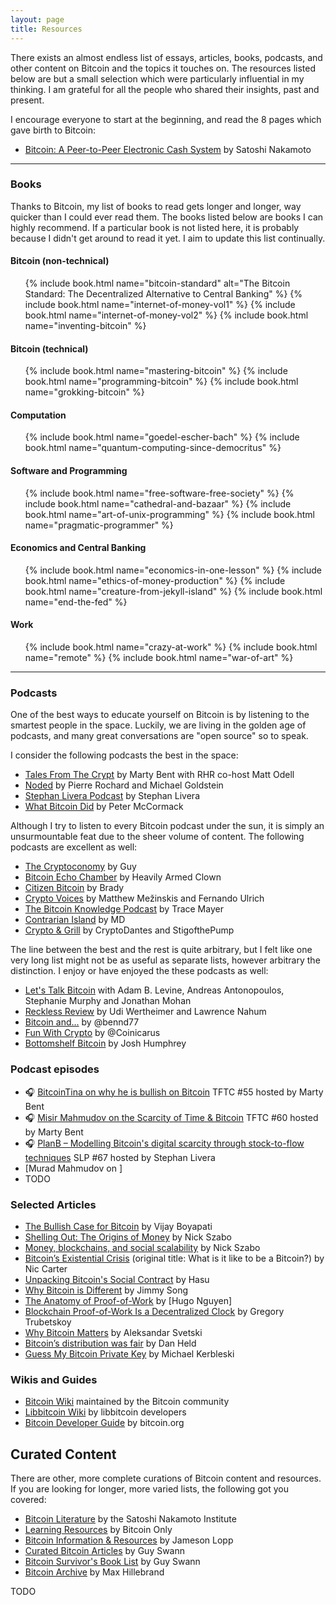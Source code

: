 ```yaml
---
layout: page
title: Resources
---
```


There exists an almost endless list of essays, articles, books, podcasts, and
other content on Bitcoin and the topics it touches on. The resources listed
below are but a small selection which were particularly influential in my
thinking. I am grateful for all the people who shared their insights, past and
present.

I encourage everyone to start at the beginning, and read the 8 pages which
gave birth to Bitcoin:

- [Bitcoin: A Peer-to-Peer Electronic Cash System][bitcoin-whitepaper] by Satoshi Nakamoto

---

### Books

Thanks to Bitcoin, my list of books to read gets longer and longer, way quicker than I could
ever read them. The books listed below are books I can highly recommend. If a
particular book is not listed here, it is probably because I didn't get around
to read it yet. I aim to update this list continually.


#### Bitcoin (non-technical)

<ul class="books">
{% include book.html name="bitcoin-standard" alt="The Bitcoin Standard: The Decentralized Alternative to Central Banking" %}
{% include book.html name="internet-of-money-vol1" %}
{% include book.html name="internet-of-money-vol2" %}
{% include book.html name="inventing-bitcoin" %}
<!-- {% include book.html name="bitcoin-money" %} -->
</ul>

#### Bitcoin (technical)

<ul class="books">
{% include book.html name="mastering-bitcoin" %}
{% include book.html name="programming-bitcoin" %}
{% include book.html name="grokking-bitcoin" %}
</ul>

#### Computation

<ul class="books">
{% include book.html name="goedel-escher-bach" %}
{% include book.html name="quantum-computing-since-democritus" %}
<!-- {% include book.html name="new-kind-of-science" %} -->
</ul>

#### Software and Programming

<ul class="books">
{% include book.html name="free-software-free-society" %}
{% include book.html name="cathedral-and-bazaar" %}
{% include book.html name="art-of-unix-programming" %}
{% include book.html name="pragmatic-programmer" %}
</ul>

#### Economics and Central Banking

<ul class="books">
{% include book.html name="economics-in-one-lesson" %}
{% include book.html name="ethics-of-money-production" %}
{% include book.html name="creature-from-jekyll-island" %}
{% include book.html name="end-the-fed" %}
</ul>

#### Work

<ul class="books">
{% include book.html name="crazy-at-work" %}
{% include book.html name="remote" %}
{% include book.html name="war-of-art" %}
</ul>

---

### Podcasts

One of the best ways to educate yourself on Bitcoin is by listening to the
smartest people in the space. Luckily, we are living in the golden age of
podcasts, and many great conversations are "open source" so to speak.

I consider the following podcasts the best in the space:

- [Tales From The Crypt][tftc] by Marty Bent with RHR co-host Matt Odell
- [Noded][noded] by Pierre Rochard and Michael Goldstein
- [Stephan Livera Podcast][slp] by Stephan Livera
- [What Bitcoin Did][wbd] by Peter McCormack

Although I try to listen to every Bitcoin podcast under the sun, it is simply an
unsurmountable feat due to the sheer volume of content. The following podcasts
are excellent as well:

- [The Cryptoconomy][cryptoconomy] by Guy
- [Bitcoin Echo Chamber][bec] by Heavily Armed Clown
- [Citizen Bitcoin][cb] by Brady
- [Crypto Voices][cv] by Matthew Mežinskis and Fernando Ulrich
- [The Bitcoin Knowledge Podcast][bkp] by Trace Mayer
- [Contrarian Island][ci] by MD
- [Crypto & Grill][cag] by CryptoDantes and StigofthePump

The line between the best and the rest is quite arbitrary, but I felt like one
very long list might not be as useful as separate lists, however arbitrary the
distinction. I enjoy or have enjoyed the these podcasts as well:

- [Let's Talk Bitcoin][ltb] with Adam B. Levine, Andreas Antonopoulos, Stephanie Murphy and Jonathan Mohan
- [Reckless Review][rr] by Udi Wertheimer and Lawrence Nahum
- [Bitcoin and...][ba] by @bennd77
- [Fun With Crypto][fwc] by @Coinicarus
- [Bottomshelf Bitcoin][bsb] by Josh Humphrey

### Podcast episodes

- 🎧 [BitcoinTina on why he is bullish on Bitcoin][tftc55] TFTC #55 hosted by Marty Bent
- 🎧 [Misir Mahmudov on the Scarcity of Time & Bitcoin][tftc60] TFTC #60 hosted by Marty Bent
- 🎧 [PlanB – Modelling Bitcoin's digital scarcity through stock-to-flow techniques﻿][slp67] SLP #67 hosted by Stephan Livera
- [Murad Mahmudov on ]
- TODO


### Selected Articles

- [The Bullish Case for Bitcoin][bullish-case] by Vijay Boyapati
- [Shelling Out: The Origins of Money][shelling-out] by Nick Szabo
- [Money, blockchains, and social scalability][social-scalability] by Nick Szabo
- [Bitcoin’s Existential Crisis][be-a-bitcoin] (original title: What is it like to be a Bitcoin?) by Nic Carter
- [Unpacking Bitcoin's Social Contract][social-contract] by Hasu
- [Why Bitcoin is Different][why-different] by Jimmy Song
- [The Anatomy of Proof-of-Work][pow-anatomy] by [Hugo Nguyen]
- [Blockchain Proof-of-Work Is a Decentralized Clock][decentralized-clock] by Gregory Trubetskoy
- [Why Bitcoin Matters][why-matters] by Aleksandar Svetski
- [Bitcoin’s distribution was fair][distribution-fair] by Dan Held
- [Guess My Bitcoin Private Key][guess-pk] by Michael Kerbleski

[bullish-case]: https://medium.com/@vijayboyapati/the-bullish-case-for-bitcoin-6ecc8bdecc1
[shelling-out]: https://nakamotoinstitute.org/shelling-out/
[social-scalability]: http://unenumerated.blogspot.com/2017/02/money-blockchains-and-social-scalability.html
[be-a-bitcoin]: https://medium.com/s/story/what-is-it-like-to-be-a-bitcoin-56109f3e6753
[social-contract]: https://medium.com/s/story/bitcoins-social-contract-1f8b05ee24a9
[cant-regulate]: https://hackernoon.com/why-america-cant-regulate-bitcoin-8c77cee8d794
[why-different]: https://medium.com/@jimmysong/why-bitcoin-is-different-e17b813fd947

[pow-anatomy]: https://bitcointechtalk.com/the-anatomy-of-proof-of-work-98c85b6f6667
[decentralized-clock]: https://grisha.org/blog/2018/01/23/explaining-proof-of-work/
[why-matters]: https://hackernoon.com/why-bitcoin-matters-c8bf733b9fad
[guess-pk]: https://medium.com/@kerbleski/a-dance-with-infinity-980bd8e9a781
[bitcoin-halving]: https://thesaifhouse.wordpress.com/2016/07/09/the-bitcoin-halving-and-monetary-competition/
[distribution-fair]: https://blog.picks.co/bitcoins-distribution-was-fair-e2ef7bbbc892

### Wikis and Guides

- [Bitcoin Wiki][wiki-bitcoin] maintained by the Bitcoin community
- [Libbitcoin Wiki][wiki-libbitcoin] by libbitcoin developers
- [Bitcoin Developer Guide][bitcoin-dev-guide] by bitcoin.org

## Curated Content

There are other, more complete curations of Bitcoin content and resources. If
you are looking for longer, more varied lists, the following got you covered:

- [Bitcoin Literature][sni] by the Satoshi Nakamoto Institute
- [Learning Resources][bitcoin-only] by Bitcoin Only
- [Bitcoin Information & Resources][lopp] by Jameson Lopp
- [Curated Bitcoin Articles][guy] by Guy Swann
- [Bitcoin Survivor's Book List][guy-books] by Guy Swann
- [Bitcoin Archive][bitcoin-archive] by Max Hillebrand

<!-- ====================================================================== -->

[bitcoin-whitepaper]: https://bitcoin.org/bitcoin.pdf

<!-- Resources -->
[lopp]: https://www.lopp.net/bitcoin-information.html
[bitcoin-only]: https://bitcoin-only.com/
[bitcoin-archive]: http://towardsliberty.com/bitcoin
[guy]: https://cryptoconomy.life/
[guy-books]: https://cryptoconomy.life/bitcoin-survivors-book-list/
[sni]: https://nakamotoinstitute.org/literature/

<!-- Books -->

<!-- Podcasts, Tier 1 -->
[tftc]: https://tftc.io/tales-from-the-crypt/
[noded]: https://noded.org/
[slp]: https://stephanlivera.com/
[wbd]: https://www.whatbitcoindid.com/

<!-- Podcasts, Tier 2 -->
[bkp]: https://www.bitcoin.kn/about/
[cryptoconomy]: https://cryptoconomy.life/
[bec]: https://bitcoinechochamber.com/
[cb]: https://citizenbitcoin.world/
[ci]: https://contrarianisland.com
[cag]: https://twitter.com/cryptoandgrill
[cv]: https://cryptovoices.com/

<!-- Podcasts, Tier 3 -->
[rr]: https://www.buzzsprout.com/263522
[ltb]: https://letstalkbitcoin.com/
[fwc]: https://funwithcrypto.libsyn.com/
[bsb]: https://bottomshelfbitcoin.com/
[ba]: https://twitter.com/bennd77

<!-- Podcast Episodes -->
[tftc34]: https://anchor.fm/tales-from-the-crypt/episodes/Tales-from-the-Crypt-34-Murad-Mahmudov-e1qndn
[tftc55]: https://anchor.fm/tales-from-the-crypt/episodes/Tales-from-the-Crypt-55-BitcoinTINA-aka-Rick-Flex-e2vpt9
[tftc60]: https://anchor.fm/tales-from-the-crypt/episodes/Tales-from-the-Crypt-60-Misir-Mahmudov-e3aibh
[slp67]: https://stephanlivera.com/episode/67

<!-- Twitter People -->
TODO

<!-- Wikis and stuff -->
[wiki-bitcoin]: https://en.bitcoin.it/wiki/
[wiki-libbitcoin]: https://github.com/libbitcoin/libbitcoin-system/wiki
[bitcoin-dev-guide]: https://bitcoin.org/en/developer-guide
